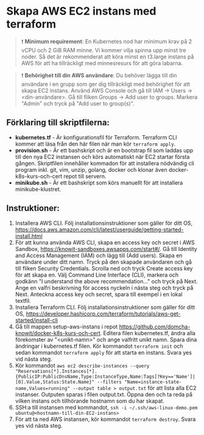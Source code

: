 # Skapa AWS EC2 instans med terraform

> :heavy_exclamation_mark: **Minimum requirement**: En Kubernetes nod har minimum krav på 2 vCPU och 2 GiB RAM minne. Vi kommer vilja spinna upp minst tre noder. Så det är rekommenderat att köra minst en t3.large instans på AWS för att ha tillräckligt med minnesresurs för att göra labarna.

> :heavy_exclamation_mark: **Behörighet till din AWS användare**: Du behöver lägga till din användare i en grupp som ger dig tillräckligt med behörighet för att skapa EC2 instans. Använd AWS Console och gå till IAM -> Users -> <din-användare>. Gå till fliken Groups -> Add user to groups. Markera "Admin" och tryck på "Add user to group(s)".

## Förklaring till skriptfilerna:
- **kubernetes.tf** - Är konfigurationsfil för Terraform. Terraform CLI kommer att läsa från den här filen när man kör `terraform apply`.
- **provision.sh** - Är ett bashskript och är en bootstrap fil som laddas upp till den nya EC2 instansen och körs automatiskt när EC2 startar första gången. Skriptfilen innehåller kommadon för att installera nödvändig cli program inkl. git, vim, unzip, golang, docker och klonar även docker-k8s-kurs-och-cert repot till servern.
- **minikube.sh** - Är ett bashskript som körs manuellt för att installera minikube-klustret.

## Instruktioner:
1. Installera AWS CLI. Följ installationsinstruktioner som gäller för ditt OS, https://docs.aws.amazon.com/cli/latest/userguide/getting-started-install.html
2. För att kunna använda AWS CLI, skapa en access key och secret i AWS Sandbox, https://knowit-sandboxes.awsapps.com/start#/. Gå till Identity and Access Management (IAM) och lägg till (Add users). Skapa en användare under ditt namn. Tryck på den skapade användaren och gå till fliken Security Credentials. Scrolla ned och tryck Create access key för att skapa en. Välj Command Line Interface (CLI), markera och godkänn "I understand the above recommendation..." och tryck på Next. Ange en valfri beskrivning för access nyckeln i nästa steg och tryck på Next. Anteckna access key och secret, spara till exempel i en lokal textfil.
3. Installera Terraform CLI. Följ installationsinstruktioner som gäller för ditt OS, https://developer.hashicorp.com/terraform/tutorials/aws-get-started/install-cli
4. Gå till mappen setup-aws-instans i repot https://github.com/domcha-knowit/docker-k8s-kurs-och-cert. Editera filen kubernetes.tf, ändra alla förekomster av "\<unikt-namn\>" och ange valfritt unikt namn. Spara dina ändringar i kubernetes.tf filen. Kör kommandot `terraform init` och sedan kommandot `terraform apply` för att starta en instans. Svara yes vid nästa steg.
5. Kör kommandot `aws ec2 describe-instances --query "Reservations[*].Instances[*].{PublicIP:PublicDnsName,Type:InstanceType,Name:Tags[?Key=='Name']|[0].Value,Status:State.Name}" --filters "Name=instance-state-name,Values=running" --output table > output.txt` för att lista alla EC2 instanser. Outputen sparas i filen output.txt. Öppna den och ta reda på vilken instans och tillhörande hostnamn som du har skapat.
6. SSH:a till instansen med kommandot, `ssh -i ~/.ssh/aws-linux-demo.pem ubuntu@<hostnamn-till-din-EC2-instans>`
7. För att ta ned AWS instansen, kör kommandot `terraform destroy`. Svara yes vid nästa steg.
